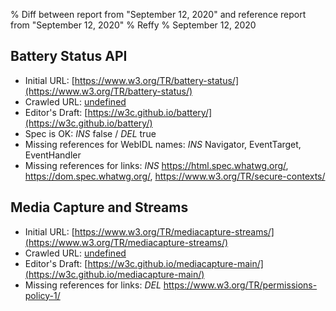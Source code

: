 % Diff between report from "September 12, 2020" and reference report from "September 12, 2020"
% Reffy
% September 12, 2020

## Battery Status API

- Initial URL: [https://www.w3.org/TR/battery-status/](https://www.w3.org/TR/battery-status/)
- Crawled URL: [undefined](undefined)
- Editor's Draft: [https://w3c.github.io/battery/](https://w3c.github.io/battery/)
- Spec is OK: *INS* false / *DEL* true
- Missing references for WebIDL names: *INS* Navigator, EventTarget, EventHandler
- Missing references for links: *INS* https://html.spec.whatwg.org/, https://dom.spec.whatwg.org/, https://www.w3.org/TR/secure-contexts/


## Media Capture and Streams

- Initial URL: [https://www.w3.org/TR/mediacapture-streams/](https://www.w3.org/TR/mediacapture-streams/)
- Crawled URL: [undefined](undefined)
- Editor's Draft: [https://w3c.github.io/mediacapture-main/](https://w3c.github.io/mediacapture-main/)
- Missing references for links: *DEL* https://www.w3.org/TR/permissions-policy-1/


